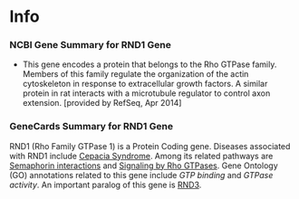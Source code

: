 # Info
### NCBI Gene Summary for RND1 Gene

[](https://www.ncbi.nlm.nih.gov/gene/27289)

- This gene encodes a protein that belongs to the Rho GTPase family. Members of this family regulate the organization of the actin cytoskeleton in response to extracellular growth factors. A similar protein in rat interacts with a microtubule regulator to control axon extension. [provided by RefSeq, Apr 2014]
    

### GeneCards Summary for RND1 Gene

RND1 (Rho Family GTPase 1) is a Protein Coding gene. Diseases associated with RND1 include [Cepacia Syndrome](http://www.malacards.org/card/cepacia_syndrome "See Cepacia Syndrome at MalaCards"). Among its related pathways are [Semaphorin interactions](https://pathcards.genecards.org/card/semaphorin_interactions "See Semaphorin interactions at Pathcards") and [Signaling by Rho GTPases](https://pathcards.genecards.org/card/signaling_by_rho_gtpases "See Signaling by Rho GTPases at Pathcards"). Gene Ontology (GO) annotations related to this gene include _GTP binding_ and _GTPase activity_. An important paralog of this gene is [RND3](https://www.genecards.org/cgi-bin/carddisp.pl?gene=RND3).